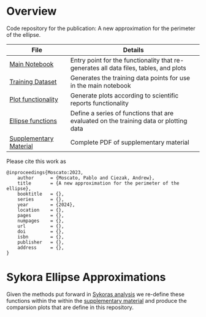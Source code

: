 
# Overview

Code repository for the publication: A new approximation for the perimeter of the ellipse.

| File                         | Details                                                                                          |
|------------------------------|--------------------------------------------------------------------------------------------------|
| [Main Notebook](ellise.nb)   | Entry point for the functionality that re-generates all data files, tables, and plots            |
| [Training Dataset](data.m)   | Generates the training data points for use in the main notebook                                  |
| [Plot functionality](plot.m) | Generate plots according to scientific reports functionality                                     |
| [Ellipse functions](funcs.m) | Define a series of functions that are evaluated on the training data or plotting data            |
| [Supplementary Material](SupplementaryMaterial.pdf) | Complete PDF of supplementary material   |


Please cite this work as

```
@inproceedings{Moscato:2023,
    author      = {Moscato, Pablo and Ciezak, Andrew},
    title       = {A new approximation for the perimeter of the ellipse},
    booktitle   = {},
    series      = {},
    year        = {2024},
    location    = {},
    pages       = {},
    numpages    = {},
    url         = {},
    doi         = {},
    isbn        = {},
    publisher   = {},
    address     = {},
}
```

# Sykora Ellipse Approximations

Given the methods put forward in [Sykoras analysis](http://www.ebyte.it/library/docs/math05a/EllipsePerimeterApprox05.html) we re-define these functions within the within the [supplementary material](SupplementaryMaterial.pdf) and produce the comparsion plots that are define in this repository.